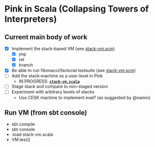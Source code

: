 # Pink in Scala (Collapsing Towers of Interpreters)

## Current main body of work
  - [x] Implement the stack-based VM (see [stack-vm.scm](https://github.com/Michael137/towers/tree/master//scheme-pink/stack-vm.scm))
    - [x] jmp
    - [x] ret
    - [x] branch
  - [X] Be able to run fibonacci/factorial testsuite (see [stack-vm.scm](https://github.com/Michael137/towers/tree/master/scheme-pink/stack-vm.scm))
  - [ ] Add the stack-machine as a user-level in Pink
    * IN PROGRESS: __[`stack-vm.scala`](https://github.com/Michael137/towers/tree/master/scala-pink/stack-vm.scala)__
  - [ ] Stage stack and compare to non-staged version
  - [ ] Experiment with arbitrary levels of stacks
    * Use CESK machine to implement eval? (as suggested by @namin)

## Run VM (from sbt console)
* sbt compile
* sbt console
* :load stack-vm.scala
* VM.test()